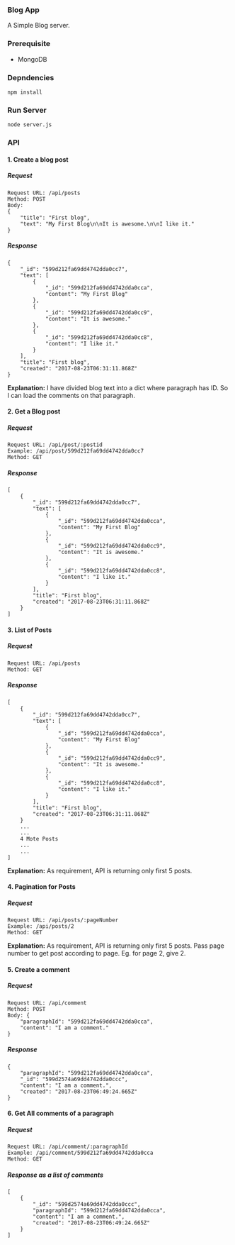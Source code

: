 ### Blog App
A Simple Blog server.

### Prerequisite
- MongoDB

### Depndencies
```
npm install
```
### Run Server
```
node server.js
```

### API

#### 1. Create a blog post

##### Request
```
Request URL: /api/posts
Method: POST
Body:
{
	"title": "First blog",
	"text": "My First Blog\n\nIt is awesome.\n\nI like it."
}

```
##### Response
```
{
    "_id": "599d212fa69dd4742dda0cc7",
    "text": [
        {
            "_id": "599d212fa69dd4742dda0cca",
            "content": "My First Blog"
        },
        {
            "_id": "599d212fa69dd4742dda0cc9",
            "content": "It is awesome."
        },
        {
            "_id": "599d212fa69dd4742dda0cc8",
            "content": "I like it."
        }
    ],
    "title": "First blog",
    "created": "2017-08-23T06:31:11.868Z"
}
```

**Explanation:**
I have divided blog text into a dict where paragraph has ID. So I can load the comments on that paragraph.

#### 2. Get a Blog post

##### Request
```
Request URL: /api/post/:postid
Example: /api/post/599d212fa69dd4742dda0cc7
Method: GET

```
##### Response
```
[
    {
        "_id": "599d212fa69dd4742dda0cc7",
        "text": [
            {
                "_id": "599d212fa69dd4742dda0cca",
                "content": "My First Blog"
            },
            {
                "_id": "599d212fa69dd4742dda0cc9",
                "content": "It is awesome."
            },
            {
                "_id": "599d212fa69dd4742dda0cc8",
                "content": "I like it."
            }
        ],
        "title": "First blog",
        "created": "2017-08-23T06:31:11.868Z"
    }
]
```

#### 3. List of Posts

##### Request
```
Request URL: /api/posts
Method: GET

```
##### Response
```
[
    {
        "_id": "599d212fa69dd4742dda0cc7",
        "text": [
            {
                "_id": "599d212fa69dd4742dda0cca",
                "content": "My First Blog"
            },
            {
                "_id": "599d212fa69dd4742dda0cc9",
                "content": "It is awesome."
            },
            {
                "_id": "599d212fa69dd4742dda0cc8",
                "content": "I like it."
            }
        ],
        "title": "First blog",
        "created": "2017-08-23T06:31:11.868Z"
    }
    ...
    ...
    4 Mote Posts
    ...
    ...
]
```
**Explanation:**
As requirement, API is returning only first 5 posts.

#### 4. Pagination for Posts

##### Request
```
Request URL: /api/posts/:pageNumber
Example: /api/posts/2
Method: GET

```
**Explanation:**
As requirement, API is returning only first 5 posts. Pass page number to get post according to page. Eg. for page 2, give 2.

#### 5. Create a comment

##### Request
```
Request URL: /api/comment
Method: POST
Body: {
	"paragraphId": "599d212fa69dd4742dda0cca",
	"content": "I am a comment."
}

```
##### Response
```
{
    "paragraphId": "599d212fa69dd4742dda0cca",
    "_id": "599d2574a69dd4742dda0ccc",
    "content": "I am a comment.",
    "created": "2017-08-23T06:49:24.665Z"
}
```

#### 6. Get All comments of a paragraph

##### Request
```
Request URL: /api/comment/:paragraphId
Example: /api/comment/599d212fa69dd4742dda0cca
Method: GET

```
##### Response as a list of comments
```
[
    {
        "_id": "599d2574a69dd4742dda0ccc",
        "paragraphId": "599d212fa69dd4742dda0cca",
        "content": "I am a comment.",
        "created": "2017-08-23T06:49:24.665Z"
    }
]
```
